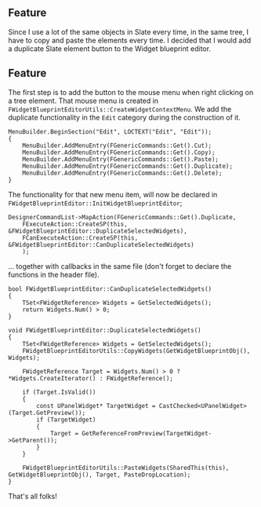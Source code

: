 ---
---

## Feature

Since I use a lot of the same objects in Slate every time, in the same tree, I have to copy and paste the elements every time. I decided that I would add a duplicate Slate element button to the Widget blueprint editor.

## Feature

The first step is to add the button to the mouse menu when right clicking on a tree element. That mouse menu is created in `FWidgetBlueprintEditorUtils::CreateWidgetContextMenu`. We add the duplicate functionality in the `Edit` category during the construction of it.

```
MenuBuilder.BeginSection("Edit", LOCTEXT("Edit", "Edit"));
{
	MenuBuilder.AddMenuEntry(FGenericCommands::Get().Cut);
	MenuBuilder.AddMenuEntry(FGenericCommands::Get().Copy);
	MenuBuilder.AddMenuEntry(FGenericCommands::Get().Paste);
	MenuBuilder.AddMenuEntry(FGenericCommands::Get().Duplicate);
	MenuBuilder.AddMenuEntry(FGenericCommands::Get().Delete);
}
```

The functionality for that new menu item, will now be declared in `FWidgetBlueprintEditor::InitWidgetBlueprintEditor`;

```
DesignerCommandList->MapAction(FGenericCommands::Get().Duplicate,
	FExecuteAction::CreateSP(this, &FWidgetBlueprintEditor::DuplicateSelectedWidgets),
	FCanExecuteAction::CreateSP(this, &FWidgetBlueprintEditor::CanDuplicateSelectedWidgets)
	);
```

... together with callbacks in the same file (don't forget to declare the functions in the header file).

```
bool FWidgetBlueprintEditor::CanDuplicateSelectedWidgets()
{
	TSet<FWidgetReference> Widgets = GetSelectedWidgets();
	return Widgets.Num() > 0;
}

void FWidgetBlueprintEditor::DuplicateSelectedWidgets()
{
	TSet<FWidgetReference> Widgets = GetSelectedWidgets();
	FWidgetBlueprintEditorUtils::CopyWidgets(GetWidgetBlueprintObj(), Widgets);

	FWidgetReference Target = Widgets.Num() > 0 ? *Widgets.CreateIterator() : FWidgetReference();
	
	if (Target.IsValid())
	{
		const UPanelWidget* TargetWidget = CastChecked<UPanelWidget>(Target.GetPreview());
		if (TargetWidget)
		{
			Target = GetReferenceFromPreview(TargetWidget->GetParent());
		}
	}

	FWidgetBlueprintEditorUtils::PasteWidgets(SharedThis(this), GetWidgetBlueprintObj(), Target, PasteDropLocation);
}
```

That's all folks!